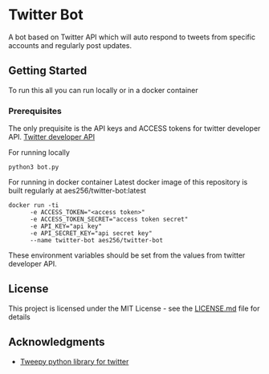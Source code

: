 # Twitter Bot
A bot based on Twitter API which will auto respond to tweets from specific accounts and regularly post updates.

## Getting Started
To run this all you can run locally or in a docker container

### Prerequisites
The only prequisite is the API keys and ACCESS tokens for twitter developer API.
[Twitter developer API](https://developer.twitter.com/en)

For running locally
```
python3 bot.py
```

For running in docker container
Latest docker image of this repository is built regularly at aes256/twitter-bot:latest
```
docker run -ti 
      -e ACCESS_TOKEN="<access token>"
      -e ACCESS_TOKEN_SECRET="access token secret"
      -e API_KEY="api key"
      -e API_SECRET_KEY="api secret key"
      --name twitter-bot aes256/twitter-bot
```
These environment variables should be set from the values from twitter developer API.

## License

This project is licensed under the MIT License - see the [LICENSE.md](LICENSE.md) file for details

## Acknowledgments

* [Tweepy python library for twitter](https://www.tweepy.org)
